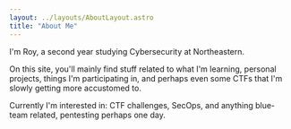 ```yaml
---
layout: ../layouts/AboutLayout.astro
title: "About Me"
---
```

I'm Roy, a second year studying Cybersecurity at Northeastern. 

On this site, you'll mainly find stuff related to what I'm learning, personal projects, things I'm participating in, and perhaps even some CTFs that I'm slowly getting more accustomed to.

Currently I'm interested in: CTF challenges, SecOps, and anything blue-team related, pentesting perhaps one day.